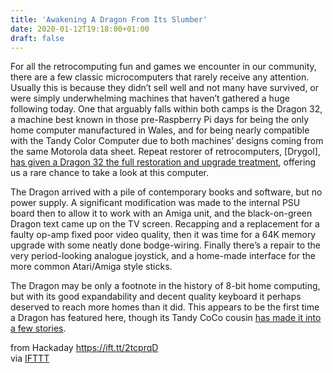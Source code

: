 ```yaml
---
title: 'Awakening A Dragon From Its Slumber'
date: 2020-01-12T19:18:00+01:00
draft: false
---
```


For all the retrocomputing fun and games we encounter in our community, there are a few classic microcomputers that rarely receive any attention. Usually this is because they didn’t sell well and not many have survived, or were simply underwhelming machines that haven’t gathered a huge following today. One that arguably falls within both camps is the Dragon 32, a machine best known in those pre-Raspberry Pi days for being the only home computer manufactured in Wales, and for being nearly compatible with the Tandy Color Computer due to both machines’ designs coming from the same Motorola data sheet. Repeat restorer of retrocomputers, \[Drygol\], [has given a Dragon 32 the full restoration and upgrade treatment](https://retrohax.net/dragon-32-64k-ram-upgrade-and-mods/), offering us a rare chance to take a look at this computer.

The Dragon arrived with a pile of contemporary books and software, but no power supply. A significant modification was made to the internal PSU board then to allow it to work with an Amiga unit, and the black-on-green Dragon text came up on the TV screen. Recapping and a replacement for a faulty op-amp fixed poor video quality, then it was time for a 64K memory upgrade with some neatly done bodge-wiring. Finally there’s a repair to the very period-looking analogue joystick, and a home-made interface for the more common Atari/Amiga style sticks.

The Dragon may be only a footnote in the history of 8-bit home computing, but with its good expandability and decent quality keyboard it perhaps deserved to reach more homes than it did. This appears to be the first time a Dragon has featured here, though its Tandy CoCo cousin [has made it into a few stories](https://hackaday.com/2012/02/02/creating-a-game-for-the-coco/).

  
  
from Hackaday https://ift.tt/2tcprqD  
via [IFTTT](https://ifttt.com/?ref=da&site=blogger)